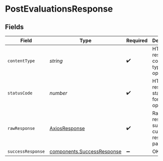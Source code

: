 # PostEvaluationsResponse


## Fields

| Field                                                                    | Type                                                                     | Required                                                                 | Description                                                              |
| ------------------------------------------------------------------------ | ------------------------------------------------------------------------ | ------------------------------------------------------------------------ | ------------------------------------------------------------------------ |
| `contentType`                                                            | *string*                                                                 | :heavy_check_mark:                                                       | HTTP response content type for this operation                            |
| `statusCode`                                                             | *number*                                                                 | :heavy_check_mark:                                                       | HTTP response status code for this operation                             |
| `rawResponse`                                                            | [AxiosResponse](https://axios-http.com/docs/res_schema)                  | :heavy_check_mark:                                                       | Raw HTTP response; suitable for custom response parsing                  |
| `successResponse`                                                        | [components.SuccessResponse](../../models/components/successresponse.md) | :heavy_minus_sign:                                                       | OK                                                                       |